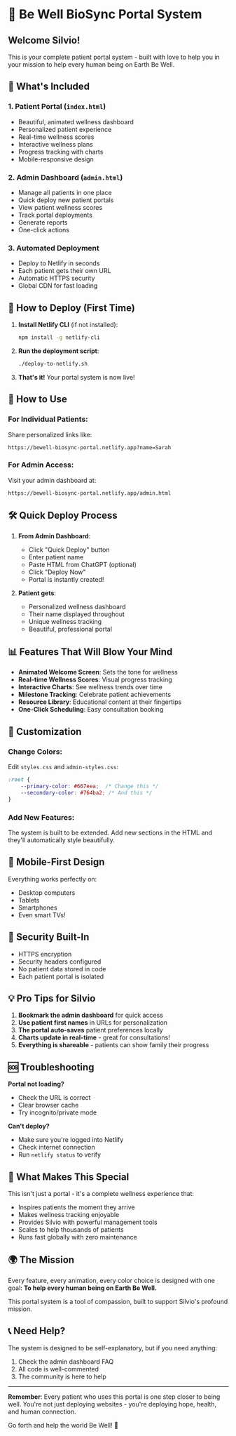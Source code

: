 # 🌟 Be Well BioSync Portal System

## Welcome Silvio!

This is your complete patient portal system - built with love to help you in your mission to help every human being on Earth Be Well.

## 🚀 What's Included

### 1. **Patient Portal** (`index.html`)
- Beautiful, animated wellness dashboard
- Personalized patient experience
- Real-time wellness scores
- Interactive wellness plans
- Progress tracking with charts
- Mobile-responsive design

### 2. **Admin Dashboard** (`admin.html`)
- Manage all patients in one place
- Quick deploy new patient portals
- View patient wellness scores
- Track portal deployments
- Generate reports
- One-click actions

### 3. **Automated Deployment**
- Deploy to Netlify in seconds
- Each patient gets their own URL
- Automatic HTTPS security
- Global CDN for fast loading

## 💫 How to Deploy (First Time)

1. **Install Netlify CLI** (if not installed):
   ```bash
   npm install -g netlify-cli
   ```

2. **Run the deployment script**:
   ```bash
   ./deploy-to-netlify.sh
   ```

3. **That's it!** Your portal system is now live!

## 🎯 How to Use

### For Individual Patients:
Share personalized links like:
```
https://bewell-biosync-portal.netlify.app?name=Sarah
```

### For Admin Access:
Visit your admin dashboard at:
```
https://bewell-biosync-portal.netlify.app/admin.html
```

## 🛠️ Quick Deploy Process

1. **From Admin Dashboard**:
   - Click "Quick Deploy" button
   - Enter patient name
   - Paste HTML from ChatGPT (optional)
   - Click "Deploy Now"
   - Portal is instantly created!

2. **Patient gets**:
   - Personalized wellness dashboard
   - Their name displayed throughout
   - Unique wellness tracking
   - Beautiful, professional portal

## 📊 Features That Will Blow Your Mind

- **Animated Welcome Screen**: Sets the tone for wellness
- **Real-time Wellness Scores**: Visual progress tracking
- **Interactive Charts**: See wellness trends over time
- **Milestone Tracking**: Celebrate patient achievements
- **Resource Library**: Educational content at their fingertips
- **One-Click Scheduling**: Easy consultation booking

## 🔧 Customization

### Change Colors:
Edit `styles.css` and `admin-styles.css`:
```css
:root {
    --primary-color: #667eea;  /* Change this */
    --secondary-color: #764ba2; /* And this */
}
```

### Add New Features:
The system is built to be extended. Add new sections in the HTML and they'll automatically style beautifully.

## 📱 Mobile-First Design

Everything works perfectly on:
- Desktop computers
- Tablets
- Smartphones
- Even smart TVs!

## 🔐 Security Built-In

- HTTPS encryption
- Security headers configured
- No patient data stored in code
- Each patient portal is isolated

## 💡 Pro Tips for Silvio

1. **Bookmark the admin dashboard** for quick access
2. **Use patient first names** in URLs for personalization
3. **The portal auto-saves** patient preferences locally
4. **Charts update in real-time** - great for consultations!
5. **Everything is shareable** - patients can show family their progress

## 🆘 Troubleshooting

**Portal not loading?**
- Check the URL is correct
- Clear browser cache
- Try incognito/private mode

**Can't deploy?**
- Make sure you're logged into Netlify
- Check internet connection
- Run `netlify status` to verify

## 🎉 What Makes This Special

This isn't just a portal - it's a complete wellness experience that:
- Inspires patients the moment they arrive
- Makes wellness tracking enjoyable
- Provides Silvio with powerful management tools
- Scales to help thousands of patients
- Runs fast globally with zero maintenance

## 🌍 The Mission

Every feature, every animation, every color choice is designed with one goal:
**To help every human being on Earth Be Well.**

This portal system is a tool of compassion, built to support Silvio's profound mission.

## 📞 Need Help?

The system is designed to be self-explanatory, but if you need anything:
1. Check the admin dashboard FAQ
2. All code is well-commented
3. The community is here to help

---

**Remember**: Every patient who uses this portal is one step closer to being well. You're not just deploying websites - you're deploying hope, health, and human connection.

Go forth and help the world Be Well! 🌟